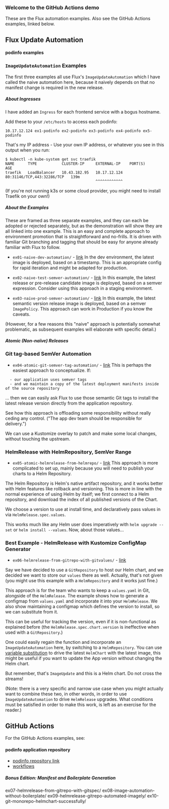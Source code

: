 ### Welcome to the GitHub Actions demo

These are the Flux automation examples. Also see the GitHub Actions examples, linked below.

## Flux Update Automation

#### podinfo examples

### `ImageUpdateAutomation` Examples

The first three examples all use Flux's `ImageUpdateAutomation` which I have called the naive automation here, because it naively depends on that no
manifest change is required in the new release.

##### About Ingresses

I have added an `Ingress` for each frontend service with a bogus hostname.

Add these to your `/etc/hosts` to access each podinfo:

```
10.17.12.124 ex1-podinfo ex2-podinfo ex3-podinfo ex4-podinfo ex5-podinfo
```

That's my IP address - Use your own IP address, or whatever you see in this output when you run:

```
$ kubectl -n kube-system get svc traefik
NAME      TYPE           CLUSTER-IP     EXTERNAL-IP    PORT(S)                      AGE
traefik   LoadBalancer   10.43.182.95   10.17.12.124   80:31146/TCP,443:32286/TCP   139m
                                        ^^^^^^^^^^^^
```

(If you're not running k3s or some cloud provider, you might need to install Traefik on your own!)

##### About the Examples

These are framed as three separate examples, and they can each be adopted or rejected separately, but as the demonstration will
show they are all linked into one example.  This is an easy and complete approach to environment promotion that is straightforward
and no-frills. It is driven with familiar Git branching and tagging that should be easy for anyone already familiar with Flux to
follow.

* `ex01-naive-dev-automation/` -
  [link](https://github.com/kingdonb/github-actions-demo/tree/main/apps/podinfo/ex01-naive-dev-automation#readme)
In the dev environment, the latest image is deployed, based on a timestamp.
This is an appropriate config for rapid iteration and might be adapted for
production.

* `ex02-naive-test-semver-automation/` -
  [link](https://github.com/kingdonb/github-actions-demo/tree/main/apps/podinfo/ex02-naive-test-semver-automation#readme)
In this example, the latest release or pre-release candidate image is deployed,
based on a semver expression. Consider using this approach in a staging
environment.

* `ex03-naive-prod-semver-automation/` -
  [link](https://github.com/kingdonb/github-actions-demo/tree/main/apps/podinfo/ex03-naive-prod-semver-automation#readme)
In this example, the latest semantic version release image is deployed, based
on a semver `ImagePolicy`. This approach can work in Production if you know the
caveats.

(However, for a few reasons this "naive" approach is potentially somewhat
problematic, as subsequent examples will elaborate with specific detail.)

##### Atomic (Non-naïve) Releases

### Git tag-based SemVer Automation

* `ex04-atomic-git-semver-tag-automation/` -
  [link](https://github.com/kingdonb/github-actions-demo/tree/main/apps/podinfo/ex04-atomic-git-semver-tag-automation)
This is perhaps the easiest approach to conceptualize. If:

```
  - our application uses semver tags
  - and we maintain a copy of the latest deployment manifests inside of the source repository
```

... then we can easily ask Flux to use those semantic Git tags to install the
latest release version directly from the application repository.

See how this approach is offloading some responsibility without really ceding
any control. ("The app dev team should be responsible for delivery.")

We can use a Kustomize overlay to patch and make some local changes, without touching the upstream.

### HelmRelease with HelmRepository, SemVer Range

* `ex05-atomic-helmrelease-from-helmrepo/` -
  [link](https://github.com/kingdonb/github-actions-demo/tree/main/apps/podinfo/ex05-atomic-helmrelease-from-helmrepo#readme)
This approach is more complicated to set up, mainly because you will need to publish your charts to a Helm Repository.

The Helm Repository is Helm's native artifact repository, and it works better
with Helm features like rollback and versioning. This is more in line with the
normal experience of using Helm by itself; we first connect to a Helm
repository, and download the index of all published versions of the Chart.

We choose a version to use at install time, and declaratively pass values in
via `HelmRelease.spec.values`.

This works much like any Helm user does imperatively with `helm upgrade --set`
or `helm install --values`. Now, about those values...

### Best Example - HelmRelease with Kustomize ConfigMap Generator

* `ex06-helmrelease-from-gitrepo-with-gitvalues/` -
  [link](https://github.com/kingdonb/github-actions-demo/tree/main/apps/podinfo/ex06-helmrelease-from-gitrepo-with-gitvalues)

Say we have decided to use a `GitRepository` to host our Helm chart, and we
decided we want to store our `values` there as well. Actually, that's not given
(you might use this example with a `HelmRepository` and it works just fine.)

This approach is for the team who wants to keep a `values.yaml` in Git,
alongside of the `HelmRelease`. The example shows how to generate a configmap
from `values.yaml` and incorporate it into your `HelmRelease`. We also show
maintaining a configmap which defines the version to install, so we can
substitute from it.

This can be useful for tracking the version, even if it is non-functional as
explained before (the `HelmRelease.spec.chart.version` is ineffective when used
with a `GitRepository`.)

One could easily regain the function and incorporate an `ImageUpdateAutomation`
here, by switching to a `HelmRepository`. You can use
[variable substitution](https://fluxcd.io/docs/components/kustomize/kustomization/#variable-substitution)
to drive the latest `HelmChart` with the latest image, this might be useful if
you want to update the App version without changing the Helm chart.

But remember, that's `ImageUpdate` and this is a Helm chart. Do not cross the
streams!

(Note: there is a very specific and narrow use case when you might actually
want to combine these two, in other words, in order to use `ImageUpdateAutomation`
to drive `HelmRelease` upgrades. What conditions must be satisfied in order to
make this work, is left as an exercise for the reader.)

## GitHub Actions

For the GitHub Actions examples, see:

#### podinfo application repository

* [podinfo repository link](https://github.com/kingdonb/podinfo/)
* [workflows](https://github.com/kingdonb/podinfo/tree/master/.github/workflows#readme)

##### Bonus Edition: Manifest and Boilerplate Generation

ex07-helmrelease-from-gitrepo-with-gitspec/
ex08-image-automation-without-boilerplate/
ex09-helmrelease-gitrepo-automated-imagely/
ex10-git-monorepo-helmchart-successfully/
